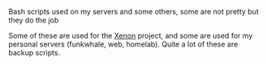 Bash scripts used on my servers and some others, some are not pretty but they do the job

Some of these are used for the [Xenon]() project, and some are used for my personal servers (funkwhale, web, homelab). Quite a lot of these are backup scripts.
